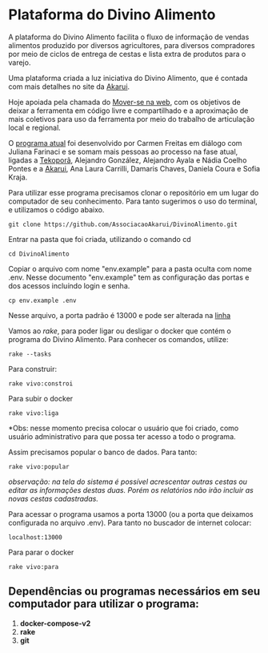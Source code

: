 # Plataforma do Divino Alimento

A plataforma do Divino Alimento facilita o fluxo de informação de vendas alimentos produzido por diversos agricultores, para diversos compradores por meio de ciclos de entrega de cestas e lista extra de produtos para o varejo.

Uma plataforma criada a luz iniciativa do Divino Alimento, que é contada com mais detalhes no site da [Akarui](https://www.akarui.org.br/divinoalimento).

Hoje apoiada pela chamada do [Mover-se na web](https://moverse.ceweb.br/), com os objetivos de deixar a ferramenta em código livre e compartilhado e a aproximação de mais coletivos para uso da ferramenta por meio do trabalho de articulação local e regional.

O [programa atual](https://divinoalimento.herokuapp.com/) foi desenvolvido por Carmen Freitas em diálogo com Juliana Farinaci e se somam mais pessoas ao processo na fase atual,  ligadas a [Tekoporã](https://tekopora.top/), Alejandro González, Alejandro Ayala e Nádia Coelho Pontes e a [Akarui](https://www.akarui.org.br/), Ana Laura Carrilli, Damaris Chaves, Daniela Coura e Sofia Kraja.

Para utilizar esse programa precisamos clonar o repositório em um lugar do computador de seu conhecimento. Para tanto sugerimos o uso do terminal, e utilizamos o código abaixo.

`git clone https://github.com/AssociacaoAkarui/DivinoAlimento.git`

Entrar na pasta que foi criada, utilizando o comando cd 

`cd DivinoAlimento`

Copiar o arquivo com nome "env.example" para a pasta oculta com nome .env. Nesse documento "env.example" tem as configuração das portas e dos acessos incluíndo login e senha.

`cp env.example .env`

Nesse arquivo, a porta padrão é 13000 e pode ser alterada na [linha](https://github.com/AssociacaoAkarui/DivinoAlimento/blob/main/env.example#L7) 

Vamos ao *rake*, para poder ligar ou desligar o docker que contém o programa do Divino Alimento. Para conhecer os comandos, utilize:

`rake --tasks`

Para construir:

`rake vivo:constroi`

Para subir o docker

`rake vivo:liga`

*Obs: nesse momento precisa colocar o usuário que foi criado, como usuário administrativo para que possa ter acesso a todo o programa. 

Assim precisamos popular o banco de dados. Para tanto:

`rake vivo:popular`

*observação: na tela do sistema é possível acrescentar outras cestas ou editar as informações destas duas. Porém os relatórios não irão incluir as novas cestas cadastradas.*

Para acessar o programa usamos a porta 13000 (ou a porta que deixamos configurada no arquivo .env). Para tanto no buscador de internet colocar:

`localhost:13000`

Para parar o docker

`rake vivo:para`

## Dependências ou programas necessários em seu computador para utilizar o programa:

1. **docker-compose-v2**
2. **rake**
3. **git**